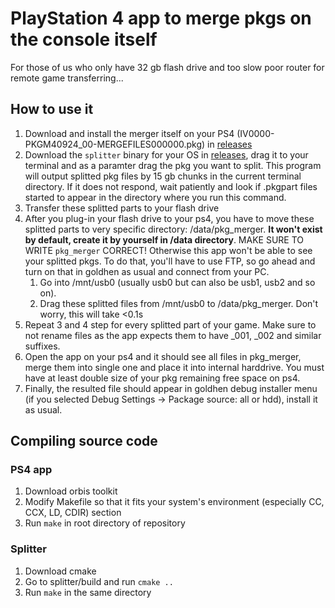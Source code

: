 # PlayStation 4 app to merge pkgs on the console itself

For those of us who only have 32 gb flash drive and too slow poor router for remote game transferring...

## How to use it

1. Download and install the merger itself on your PS4 (IV0000-PKGM40924_00-MERGEFILES000000.pkg) in [releases](https://github.com/VityaSchel/ps4-app-merge-pkgs/releases)
2. Download the `splitter` binary for your OS in [releases](https://github.com/VityaSchel/ps4-app-merge-pkgs/releases), drag it to your terminal and as a paramter drag the pkg you want to split. This program will output splitted pkg files by 15 gb chunks in the current terminal directory. If it does not respond, wait patiently and look if .pkgpart files started to appear in the directory where you run this command.
3. Transfer these splitted parts to your flash drive
4. After you plug-in your flash drive to your ps4, you have to move these splitted parts to very specific directory: /data/pkg_merger. **It won't exist by default, create it by yourself in /data directory**. MAKE SURE TO WRITE `pkg_merger` CORRECT! Otherwise this app won't be able to see your splitted pkgs. To do that, you'll have to use FTP, so go ahead and turn on that in goldhen as usual and connect from your PC. 
   1. Go into /mnt/usb0 (usually usb0 but can also be usb1, usb2 and so on). 
   2. Drag these splitted files from /mnt/usb0 to /data/pkg_merger. Don't worry, this will take <0.1s
5. Repeat 3 and 4 step for every splitted part of your game. Make sure to not rename files as the app expects them to have _001, _002 and similar suffixes.
6. Open the app on your ps4 and it should see all files in pkg_merger, merge them into single one and place it into internal harddrive. You must have at least double size of your pkg remaining free space on ps4.
7. Finally, the resulted file should appear in goldhen debug installer menu (if you selected Debug Settings -> Package source: all or hdd), install it as usual.

## Compiling source code

### PS4 app

1. Download orbis toolkit
2. Modify Makefile so that it fits your system's environment (especially CC, CCX, LD, CDIR) section
3. Run `make` in root directory of repository

### Splitter

1. Download cmake
2. Go to splitter/build and run `cmake ..`
3. Run `make` in the same directory